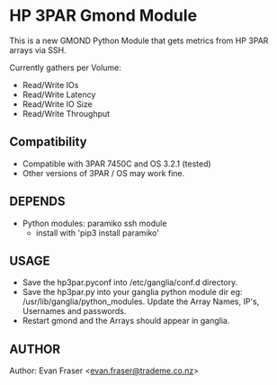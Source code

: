 HP 3PAR Gmond Module
===============

This is a new GMOND Python Module that gets metrics from HP 3PAR arrays via SSH.

Currently gathers per Volume:
  * Read/Write IOs
  * Read/Write Latency
  * Read/Write IO Size
  * Read/Write Throughput 
  

## Compatibility
  * Compatible with 3PAR 7450C and OS 3.2.1 (tested)
  * Other versions of 3PAR / OS may work fine.

## DEPENDS
  * Python modules: paramiko ssh module
	- install with 'pip3 install paramiko'

## USAGE
  * Save the hp3par.pyconf into /etc/ganglia/conf.d directory.
  * Save the hp3par.py into your ganglia python module dir eg: /usr/lib/ganglia/python_modules.  Update the Array Names, IP's, Usernames and passwords.
  * Restart gmond and the Arrays should appear in ganglia.


## AUTHOR

Author: Evan Fraser &lt;evan.fraser@trademe.co.nz&gt;
